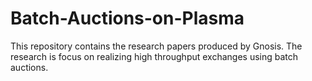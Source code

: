 # Batch-Auctions-on-Plasma

This repository contains the research papers produced by Gnosis. 
The research is focus on realizing high throughput exchanges using batch auctions. 

